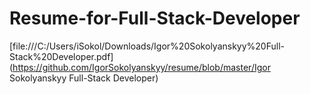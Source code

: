 # Resume-for-Full-Stack-Developer

[file:///C:/Users/iSokol/Downloads/Igor%20Sokolyanskyy%20Full-Stack%20Developer.pdf](https://github.com/IgorSokolyanskyy/resume/blob/master/Igor Sokolyanskyy Full-Stack Developer)

